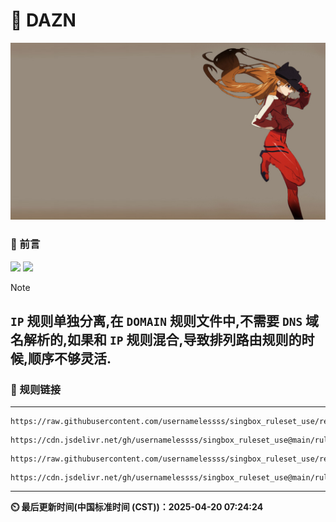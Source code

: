 
# 🧸 DAZN
![](https://raw.githubusercontent.com/usernamelessss/picture-bed/main/images/202504042256831.jpg)
### 📣 前言
![](https://shields.io/badge/-移除重复规则-ff69b4) ![](https://shields.io/badge/-IP&nbsp;规则单独存放不与&nbsp;DOMAIN&nbsp;等混合-green)
> [!NOTE]
**`IP` 规则单独分离,在 `DOMAIN` 规则文件中,不需要 `DNS` 域名解析的,如果和 `IP` 规则混合,导致排列路由规则的时候,顺序不够灵活.**
---

###  🔗 规则链接
---

```url
https://raw.githubusercontent.com/usernamelessss/singbox_ruleset_use/refs/heads/main/rule/DAZN/DAZN_No_IP.json
```

```url
https://cdn.jsdelivr.net/gh/usernamelessss/singbox_ruleset_use@main/rule/DAZN/DAZN_No_IP.json
```

```url
https://raw.githubusercontent.com/usernamelessss/singbox_ruleset_use/refs/heads/main/rule/DAZN/DAZN_No_IP.srs
```

```url
https://cdn.jsdelivr.net/gh/usernamelessss/singbox_ruleset_use@main/rule/DAZN/DAZN_No_IP.srs
```

---
**⏲️ 最后更新时间(中国标准时间 (CST))：2025-04-20 07:24:24**